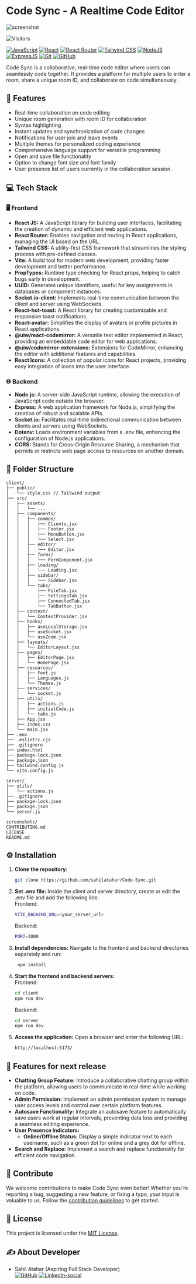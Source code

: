 # Code Sync - A Realtime Code Editor

![screenshot](./screenshots/screenshot.png)

![Visitors](https://api.visitorbadge.io/api/visitors?path=https%3A%2F%2Fgithub.com%2Fsahilatahar%2FCode-Sync&label=Repo%20Views&countColor=%2337d67a&labelStyle=upper)

[![JavaScript](https://img.shields.io/badge/JavaScript-323330?style=for-the-badge&logo=javascript&logoColor=F7DF1E)]()
[![React](https://img.shields.io/badge/React-20232A?style=for-the-badge&logo=react&logoColor=61DAFB)]()
[![React Router](https://img.shields.io/badge/React_Router-CA4245?style=for-the-badge&logo=react-router&logoColor=white)]()
[![Tailwind CSS](https://img.shields.io/badge/Tailwind_CSS-38B2AC?style=for-the-badge&logo=tailwind-css&logoColor=white)]()
[![NodeJS](https://img.shields.io/badge/Node.js-43853D?style=for-the-badge&logo=node.js&logoColor=white)]()
[![ExpressJS](https://img.shields.io/badge/Express.js-404D59?style=for-the-badge)]()
[![Git](https://img.shields.io/badge/GIT-E44C30?style=for-the-badge&logo=git&logoColor=white)]()
[![GitHub](https://img.shields.io/badge/GitHub-100000?style=for-the-badge&logo=github&logoColor=white)]()

Code Sync is a collaborative, real-time code editor where users can seamlessly code together. It provides a platform for multiple users to enter a room, share a unique room ID, and collaborate on code simultaneously.

## 🔮 Features

-   Real-time collaboration on code editing
-   Unique room generation with room ID for collaboration
-   Syntax highlighting
-   Instant updates and synchronization of code changes
-   Notifications for user join and leave events
-   Multiple themes for personalized coding experience
-   Comprehensive language support for versatile programming
-   Open and save file functionality
-   Option to change font size and font family
-   User presence list of users currently in the collaboration session.

## 💻 Tech Stack

### 🖥️ Frontend

-   **React JS:** A JavaScript library for building user interfaces, facilitating the creation of dynamic and efficient web applications.
-   **React Router:** Enables navigation and routing in React applications, managing the UI based on the URL.
-   **Tailwind CSS:** A utility-first CSS framework that streamlines the styling process with pre-defined classes.
-   **Vite:** A build tool for modern web development, providing faster development and better performance.
-   **PropTypes:** Runtime type checking for React props, helping to catch bugs early in development.
-   **UUID:** Generates unique identifiers, useful for key assignments in databases or component instances.
-   **Socket.io-client:** Implements real-time communication between the client and server using WebSockets.
-   **React-hot-toast:** A React library for creating customizable and responsive toast notifications.
-   **React-avatar:** Simplifies the display of avatars or profile pictures in React applications.
-   **@uiw/react-codemirror:** A versatile text editor implemented in React, providing an embeddable code editor for web applications.
-   **@uiw/codemirror-extensions:** Extensions for CodeMirror, enhancing the editor with additional features and capabilities.
-   **React Icons:** A collection of popular icons for React projects, providing easy integration of icons into the user interface.

### 🌐 Backend

-   **Node.js:** A server-side JavaScript runtime, allowing the execution of JavaScript code outside the browser.
-   **Express:** A web application framework for Node.js, simplifying the creation of robust and scalable APIs.
-   **Socket.io:** Facilitates real-time bidirectional communication between clients and servers using WebSockets.
-   **Dotenv:** Loads environment variables from a .env file, enhancing the configuration of Node.js applications.
-   **CORS:** Stands for Cross-Origin Resource Sharing, a mechanism that permits or restricts web page access to resources on another domain.

## 📂 Folder Structure

```
client/
├── public/
│   └── style.css // Tailwind output
├── src/
│   ├── assets/
│   │   └── ...
│   ├── components/
│   │   ├── common/
│   │   │   ├── Clients.jsx
│   │   │   ├── Footer.jsx
│   │   │   ├── MenuButton.jsx
│   │   │   └── Select.jsx
│   │   ├── editor/
│   │   │   └── Editor.jsx
│   │   ├── forms/
│   │   │   └── FormComponent.jsx
│   │   ├── loading/
│   │   │   └── Loading.jsx
│   │   ├── sidebar/
│   │   │   └── Sidebar.jsx
│   │   └── tabs/
│   │       ├── FileTab.jsx
│   │       ├── SettingsTab.jsx
│   │       ├── ConnectedTab.jsx
│   │       └── TabButton.jsx
│   ├── context/
│   │   └── ContextProvider.jsx
│   ├── hooks/
│   │   ├── useLocalStorage.jsx
│   │   ├── useSocket.jsx
│   │   └── useZoom.jsx
│   ├── layouts/
│   │   └── EditorLayout.jsx
│   ├── pages/
│   │   ├── EditorPage.jsx
│   │   └── HomePage.jsx
│   ├── resources/
│   │   ├── Font.js
│   │   ├── Languages.js
│   │   └── Themes.js
│   ├── services/
│   │   └── socket.js
│   ├── utils/
│   │   ├── actions.js
│   │   ├── initialCode.js
│   │   └── tabs.js
│   ├── App.jsx
│   ├── index.css
│   └── main.jsx
├── .env
├── .eslintrc.cjs
├── .gitignore
├── index.html
├── package-lock.json
├── package.json
├── tailwind.config.js
└── vite.config.js

server/
├── utils/
│   └── actions.js
├── .gitignore
├── package-lock.json
├── package.json
└── server.js

screenshots/
CONTRIBUTING.md
LICENSE
README.md
```

## ⚙️ Installation

1. **Clone the repository:**
    ```bash
    git clone https://github.com/sahilatahar/Code-Sync.git
    ```
2. **Set .env file:**
   Inside the client and server directory, create or edit the .env file and add the following line:  
   Frontend:

    ```bash
    VITE_BACKEND_URL=<your_server_url>
    ```

    Backend:

    ```bash
    PORT=3000
    ```

3. **Install dependencies:**
   Navigate to the frontend and backend directories separately and run:
    ```bash
     npm install
    ```
4. **Start the frontend and backend servers:**  
   Frontend:
    ```bash
    cd client
    npm run dev
    ```
    Backend:
    ```bash
    cd server
    npm run dev
    ```
5. **Access the application:**
   Open a browser and enter the following URL:
    ```bash
    http://localhost:5173/
    ```

## 🔮 Features for next release

-   **Chatting Group Feature:** Introduce a collaborative chatting group within the platform, allowing users to communicate in real-time while working on code.
-   **Admin Permission:** Implement an admin permission system to manage user access levels and control over certain platform features.
-   **Autosave Functionality:** Integrate an autosave feature to automatically save users work at regular intervals, preventing data loss and providing a seamless editing experience.
-   **User Presence Indicators:**
    -   **Online/Offline Status:** Display a simple indicator next to each username, such as a green dot for online and a grey dot for offline.
-   **Search and Replace:** Implement a search and replace functionality for efficient code navigation.

## 🤝 Contribute

We welcome contributions to make Code Sync even better! Whether you're reporting a bug, suggesting a new feature, or fixing a typo, your input is valuable to us. Follow the [contribution guidelines](CONTRIBUTING.md) to get started.

## 🧾 License

This project is licensed under the [MIT License](LICENSE).

## ✍️ About Developer

-   Sahil Atahar (Aspiring Full Stack Developer)  
    [![GitHub](https://img.shields.io/badge/GitHub-100000.svg?style=for-the-badge&logo=github&logoColor=white)](https://github.com/sahilatahar)
    [![LinkedIn-social](https://img.shields.io/badge/linkedin-%230077B5.svg?style=for-the-badge&logo=linkedin&logoColor=white)](https://linkedin.com/in/sahilatahar)
